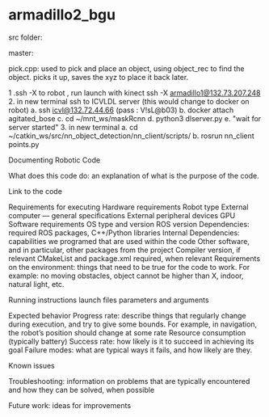 # armadillo2_bgu

src folder:

master: 


pick.cpp: 
used to pick and place an object, using object_rec to find the object.
picks it up, saves the xyz to place it back later.






















1 .ssh -X to robot , run launch with kinect
	ssh -X armadillo1@132.73.207.248
2. in new terminal ssh to ICVLDL server (this would change to docker on robot)
	a. ssh icvl@132.72.44.66 (pass : V!sL@b03)
	b. docker attach agitated_bose 
	c. cd ~/mnt_ws/maskRcnn
	d. python3 dlserver.py
	e. "wait for server started"
3. in new terminal
	a. cd ~/catkin_ws/src/nn_object_detection/nn_client/scripts/
	b. rosrun nn_client points.py
	
	
	
	
	

Documenting Robotic Code

What does this code do: an explanation of what is the purpose of the code.

Link to the code

Requirements for executing
Hardware requirements
Robot type
External computer — general specifications
External peripheral devices
GPU
Software requirements
OS type and version
ROS version
Dependencies: required ROS packages, C++/Python libraries
Internal Dependencies: capabilities we programed that are used within the code
Other software, and in particular, other packages from the project
Compiler version, if relevant
CMakeList and package.xml required, when relevant
Requirements on the environment: things that need to be true for the code to work. For example: no moving obstacles, object cannot be higher than X, indoor, natural light, etc.

Running instructions 
launch files 
parameters and arguments

Expected behavior
Progress rate: describe things that regularly change during execution, and try to give some bounds. For example, in navigation, the robot’s position should change at some rate
Resource consumption (typically battery)
Success rate: how likely is it to succeed in achieving its goal
Failure modes: what are typical ways it fails, and how likely are they.

Known issues

Troubleshooting: information on problems that are typically encountered and how they can be solved, when possible

Future work: ideas for improvements




